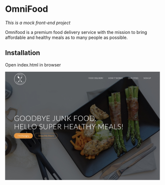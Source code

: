 # OmniFood

*This is a mock front-end project*

Omnifood is a premium food delivery service with the mission to bring affordable and healthy meals as to many people as possible. 


## Installation

Open index.html in browser

![Screenshot](./resources/img/Screenshot_Omnifood.jpg)
